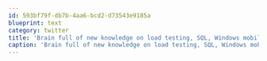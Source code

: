 ```yaml
---
id: 593bf79f-db7b-4aa6-bcd2-d73543e9185a
blueprint: text
category: twitter
title: 'Brain full of new knowledge on load testing, SQL, Windows mobile 7, and IE9. beer time at Yaletown Brew Co'
caption: 'Brain full of new knowledge on load testing, SQL, Windows mobile 7, and IE9. beer time at Yaletown Brew Co'
---
```

